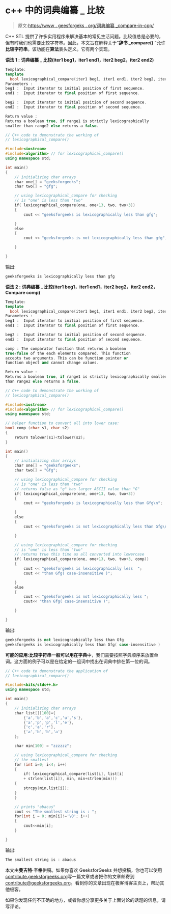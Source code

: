 # c++ 中的词典编纂 _ 比较

> 原文:[https://www . geesforgeks . org/词典编纂 _compare-in-cpp/](https://www.geeksforgeeks.org/lexicographical_compare-in-cpp/)

C++ STL 提供了许多实用程序来解决基本的常见生活问题。比较值总是必要的，但有时我们也需要比较字符串。因此，本文旨在解释关于“**辞书 _compare()** ”允许**比较字符串**。该功能在**算法**表头定义。它有两个实现。

**语法 1 :** **词典编纂 _ 比较(iter1 beg1，iter1 end1，iter2 beg2，iter2 end2)**

```cpp
Template:
template 
  bool lexicographical_compare(iter1 beg1, iter1 end1, iter2 beg2, iter2 end2)
Parameters : 
beg1 :  Input iterator to initial position of first sequence.
end1 :  Input iterator to final position of first sequence.

beg2 :  Input iterator to initial position of second sequence.
end2 :  Input iterator to final position of second sequence.

Return value : 
Returns a boolean true, if range1 is strictly lexicographically 
smaller than range2 else returns a false.

```

```cpp
// C++ code to demonstrate the working of 
// lexicographical_compare()

#include<iostream>
#include<algorithm> // for lexicographical_compare()
using namespace std;

int main()
{
    // initializing char arrays
    char one[] = "geeksforgeeks";
    char two[] = "gfg";

    // using lexicographical_compare for checking 
    // is "one" is less than "two"
    if( lexicographical_compare(one, one+13, two, two+3))
    {
        cout << "geeksforgeeks is lexicographically less than gfg";

    }
    else
    {
        cout << "geeksforgeeks is not lexicographically less than gfg";

    }

}
```

输出:

```cpp
geeksforgeeks is lexicographically less than gfg

```

**语法 2 :** **词典编纂 _ 比较(iter1 beg1，iter1 end1，iter2 beg2，iter2 end2，Compare comp)**

```cpp
Template:
template 
  bool lexicographical_compare(iter1 beg1, iter1 end1, iter2 beg2, iter2 end2)
Parameters : 
beg1 :  Input iterator to initial position of first sequence.
end1 :  Input iterator to final position of first sequence.

beg2 :  Input iterator to initial position of second sequence.
end2 :  Input iterator to final position of second sequence.

comp : The comparator function that returns a boolean
true/false of the each elements compared. This function 
accepts two arguments. This can be function pointer or 
function object and cannot change values.

Return value : 
Returns a boolean true, if range1 is strictly lexicographically smaller 
than range2 else returns a false.

```

```cpp
// C++ code to demonstrate the working of 
// lexicographical_compare()

#include<iostream>
#include<algorithm> // for lexicographical_compare()
using namespace std;

// helper function to convert all into lower case:
bool comp (char s1, char s2)
{
    return tolower(s1)<tolower(s2);
}

int main()
{
    // initializing char arrays
    char one[] = "geeksforgeeks";
    char two[] = "Gfg";

    // using lexicographical_compare for checking 
    // is "one" is less than "two"
    // returns false as "g" has larger ASCII value than "G"
    if( lexicographical_compare(one, one+13, two, two+3))
    {
        cout << "geeksforgeeks is lexicographically less than Gfg\n";

    }
    else
    {
        cout << "geeksforgeeks is not lexicographically less than Gfg\n";

    }

    // using lexicographical_compare for checking 
    // is "one" is less than "two"
    // returns true this time as all converted into lowercase
    if( lexicographical_compare(one, one+13, two, two+3, comp))
    {
        cout << "geeksforgeeks is lexicographically less  ";
        cout << "than Gfg( case-insensitive )";

    }
    else
    {
        cout << "geeksforgeeks is not lexicographically less ";
        cout<< "than Gfg( case-insensitive )";

    }

}
```

输出:

```cpp
geeksforgeeks is not lexicographically less than Gfg
geeksforgeeks is lexicographically less than Gfg( case-insensitive )

```

**可能的应用:**比较字符串一般可以用在**字典**中，我们需要按照字典顺序来放置单词。这方面的例子可以是在给定的一组词中找出在词典中排在第一位的词。

```cpp
// C++ code to demonstrate the application of 
// lexicographical_compare()

#include<bits/stdc++.h>
using namespace std;

int main()
{
    // initializing char arrays
    char list[][100]={
        {'a','b','a','c','u','s'},
        {'a','p','p','l','e'},
        {'c','a','r'},
        {'a','b','b','a'}
    };

    char min[100] = "zzzzzz";

    // using lexicographical_compare for checking 
    // the smallest
    for (int i=0; i<4; i++)
    { 
        if( lexicographical_compare(list[i], list[i] 
        + strlen(list[i]), min, min+strlen(min)))
    {
        strcpy(min,list[i]);
    }
    }

    // prints "abacus"
    cout << "The smallest string is : ";
    for(int i = 0; min[i]!='\0'; i++)
    {
        cout<<min[i];
    }

}
```

输出:

```cpp
The smallest string is : abacus

```

本文由**曼吉特·辛格**供稿。如果你喜欢 GeeksforGeeks 并想投稿，你也可以使用[contribute.geeksforgeeks.org](http://www.contribute.geeksforgeeks.org)写一篇文章或者把你的文章邮寄到 contribute@geeksforgeeks.org。看到你的文章出现在极客博客主页上，帮助其他极客。

如果你发现任何不正确的地方，或者你想分享更多关于上面讨论的话题的信息，请写评论。